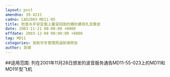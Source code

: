 ```yaml
---
layout: post
amendno: 39-4233
cadno: CAD2003-MD11-05
title: 检查水平安定面上翼梁冠部的桶形螺母孔及蒙皮
date: 2003-11-21 00:00:00 +0800
effdate: 2003-12-08 00:00:00 +0800
tag: MD11
categories: 民航华东管理局适航维修处
author: 吴镝
---
```


##适用范围:
列在2001年11月28日颁发的波音服务通告MD11-55-023上的MD11和MD11F型飞机

